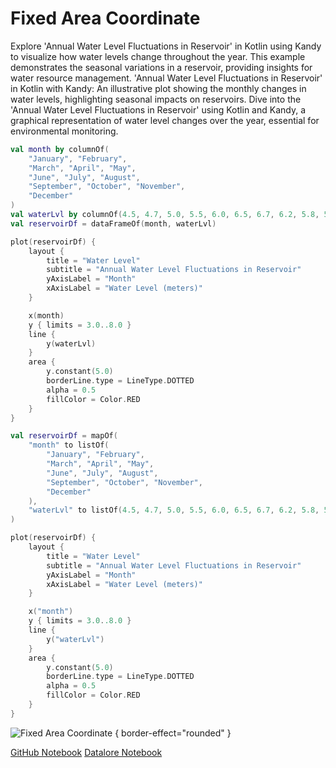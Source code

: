 # Fixed Area Coordinate

<web-summary>
Explore 'Annual Water Level Fluctuations in Reservoir' in Kotlin using Kandy to visualize how water levels change throughout the year.
This example demonstrates the seasonal variations in a reservoir, providing insights for water resource management.
</web-summary>

<card-summary>
'Annual Water Level Fluctuations in Reservoir' in Kotlin with Kandy:
An illustrative plot showing the monthly changes in water levels, highlighting seasonal impacts on reservoirs.
</card-summary>

<link-summary>
Dive into the 'Annual Water Level Fluctuations in Reservoir' using Kotlin and Kandy,
a graphical representation of water level changes over the year, essential for environmental monitoring.
</link-summary>


<!---IMPORT org.jetbrains.kotlinx.kandy.letsplot.samples.Area-->

<!---FUN area_fixed-->
<tabs>
<tab title="Dataframe">

```kotlin
val month by columnOf(
    "January", "February",
    "March", "April", "May",
    "June", "July", "August",
    "September", "October", "November",
    "December"
)
val waterLvl by columnOf(4.5, 4.7, 5.0, 5.5, 6.0, 6.5, 6.7, 6.2, 5.8, 5.3, 4.8, 4.6)
val reservoirDf = dataFrameOf(month, waterLvl)

plot(reservoirDf) {
    layout {
        title = "Water Level"
        subtitle = "Annual Water Level Fluctuations in Reservoir"
        yAxisLabel = "Month"
        xAxisLabel = "Water Level (meters)"
    }

    x(month)
    y { limits = 3.0..8.0 }
    line {
        y(waterLvl)
    }
    area {
        y.constant(5.0)
        borderLine.type = LineType.DOTTED
        alpha = 0.5
        fillColor = Color.RED
    }
}
```

</tab>
<tab title="Collections">

```kotlin
val reservoirDf = mapOf(
    "month" to listOf(
        "January", "February",
        "March", "April", "May",
        "June", "July", "August",
        "September", "October", "November",
        "December"
    ),
    "waterLvl" to listOf(4.5, 4.7, 5.0, 5.5, 6.0, 6.5, 6.7, 6.2, 5.8, 5.3, 4.8, 4.6)
)

plot(reservoirDf) {
    layout {
        title = "Water Level"
        subtitle = "Annual Water Level Fluctuations in Reservoir"
        yAxisLabel = "Month"
        xAxisLabel = "Water Level (meters)"
    }

    x("month")
    y { limits = 3.0..8.0 }
    line {
        y("waterLvl")
    }
    area {
        y.constant(5.0)
        borderLine.type = LineType.DOTTED
        alpha = 0.5
        fillColor = Color.RED
    }
}
```

</tab></tabs>
<!---END-->

![Fixed Area Coordinate ](area_fixed.png) { border-effect="rounded" }

[//]: # (TODO)
<seealso style="cards">
       <category ref="example-ktnb">
           <a href="https://github.com/Kotlin/kandy/blob/main/examples/notebooks/lets-plot/samples/area/area_fixed.ipynb" summary="View the notebook on our GitHub repository">GitHub Notebook</a>
           <a href="https://datalore.jetbrains.com/report/static/KQKedA4jDrKu63O53gEN0z/NFGYJFW8oMlsu5aROAxRGq" summary="Experiment with this example on Datalore">Datalore Notebook</a>
       </category>
</seealso>
